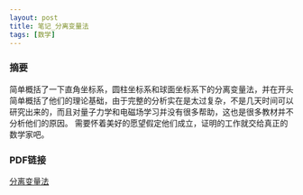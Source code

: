 ```yaml
---
layout: post
title: 笔记_分离变量法
tags: [数学]
---
```


### 摘要

简单概括了一下直角坐标系，圆柱坐标系和球面坐标系下的分离变量法，并在开头简单概括了他们的理论基础，由于完整的分析实在是太过复杂，不是几天时间可以研究出来的，而且对量子力学和电磁场学习并没有很多帮助，这也是很多教材并不分析他们的原因。
需要怀着美好的愿望假定他们成立，证明的工作就交给真正的数学家吧。

### PDF链接

[分离变量法](https://naibaowjk.github.io/documents/笔记_分离变量法.pdf)
